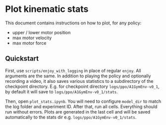# Plot kinematic stats

This document contains instructions on how to plot, for any policy: 
- upper / lower motor position
- max motor velocity
- max motor force 

## Quickstart 

First, use `scripts/enjoy_with_logging` in place of regular `enjoy`. 
All arguments are the same. In addition to playing the policy and optionally recording a video, it also saves various statistics to a subdirectory of the checkpoint directory. E.g. for checkpoint directory `logs/ppo/A1GymEnv-v0_1`, by default it will save to `logs/ppo/A1GymEnv-v0_1/stats`. 


Then,  open `plot_stats.ipynb`. 
You will need to configure `model_dir` to match the log folder and experiment ID. 
After that, run all cells. Everything should run without errors. 
Plots are generated in the last cell and will be saved automatically to the stats dir e.g. `logs/ppo/A1GymEnv-v0_1/stats`. 


